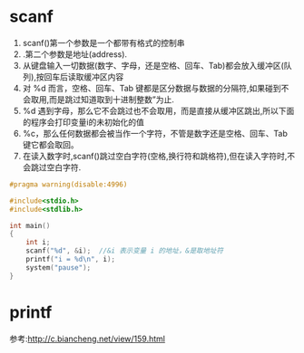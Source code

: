 # scanf
1. scanf()第一个参数是一个都带有格式的控制串
2. .第二个参数是地址(address).
3. 从键盘输入一切数据(数字、字母，还是空格、回车、Tab)都会放入缓冲区(队列),按回车后读取缓冲区内容
4. 对 %d 而言，空格、回车、Tab 键都是区分数据与数据的分隔符,如果碰到不会取用,而是跳过知道取到十进制整数”为止.
5. %d 遇到字母，那么它不会跳过也不会取用，而是直接从缓冲区跳出,所以下面的程序会打印变量i的未初始化的值
6. %c，那么任何数据都会被当作一个字符，不管是数字还是空格、回车、Tab 键它都会取回。
7. 在读入数字时,scanf()跳过空白字符(空格,换行符和跳格符),但在读入字符时,不会跳过空白字符.
```c
#pragma warning(disable:4996)

#include<stdio.h>
#include<stdlib.h>

int main()
{
	int i;
	scanf("%d", &i);  //&i 表示变量 i 的地址，&是取地址符
	printf("i = %d\n", i);
	system("pause");
}
```


# printf
参考:http://c.biancheng.net/view/159.html





